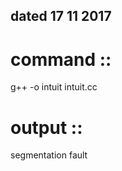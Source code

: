 dated 17 11 2017
-----------------
command ::
==========
g++ -o intuit intuit.cc

output :: 
============
segmentation fault 

